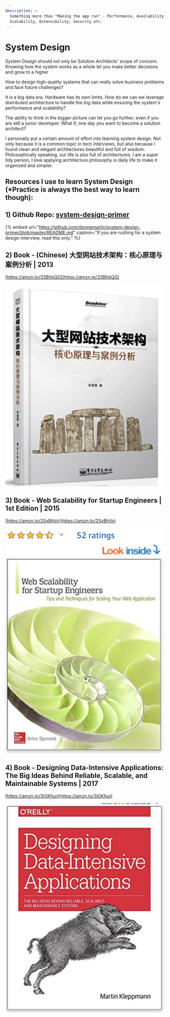 ```yaml
---
description: >-
  Something more than "Making the app run" - Performance, Availability,
  Scalability, Extensibility, Security etc.
---
```


# System Design

System Design should not only be Solution Architects' scope of concern. Knowing how the system works as a whole let you make better decisions and grow to a higher

How to design high-quality systems that can really solve business problems and face future challenges?

It is a big data era. Hardware has its own limits. How do we can we leverage distributed architecture to handle the big data while ensuring the system's performance and scalability?

The ability to think in the bigger picture can let you go further, even if you are still a junior developer. What if, one day you want to become a solution architect? 

I personally put a certain amount of effort into learning system design. Not only because it is a common topic in tech interviews, but also because I found clean and elegant architectures beautiful and full of wisdom. Philosophically speaking, our life is also full of architectures. I am a super tidy person, I love applying architecture philosophy in daily life to make it organized and simpler.

## Resources I use to learn System Design \(\*Practice is always the best way to learn though\):

## 1\) Github Repo: [system-design-primer](https://github.com/donnemartin/system-design-primer)

{% embed url="https://github.com/donnemartin/system-design-primer/blob/master/README.md" caption="If you are rushing for a system design interview, read this only." %}

## 2\) Book - \(Chinese\) 大型网站技术架构：核心原理与案例分析 \| 2013

[https://amzn.to/33BhbQG](https://amzn.to/33BhbQG)

![\[Beginner\] A very clearly written book for system design beginners. It is in Chinese tho :\) ](../.gitbook/assets/screenshot-2020-10-06-at-3.20.26-pm.png)

## 3\) Book - Web Scalability for Startup Engineers \| 1st Edition \| 2015 <a id="title"></a>

[https://amzn.to/2SxBhVo](https://amzn.to/2SxBhVo)

![\[Beginner\] I read this book to learn system design in detail :\) ](../.gitbook/assets/screenshot-2020-10-06-at-3.22.51-pm.png)

## 4\) Book - Designing Data-Intensive Applications: The Big Ideas Behind Reliable, Scalable, and Maintainable Systems \| 2017 <a id="title"></a>

[https://amzn.to/3iGKfuo](https://amzn.to/3iGKfuo)

![\[Advanced\] A very classical big book in the industry](../.gitbook/assets/screenshot-2020-10-06-at-3.24.49-pm.png)





